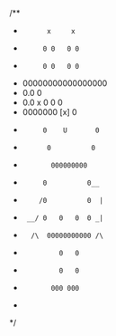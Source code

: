 /**
 *           x     x
 *          0 0   0 0
 *          0 0   0 0
 *    00000000000000000
 *   0.0                0
 *   0.0    x    0 0     0
 *    0000000       [x]  0
 *          0    U       0
 *           0          0
 *            000000000
 *          0          0__
 *         /0          0  |
 *      __/ 0   0   0  0 _|
 *       /\  00000000000 /\
 *              0   0
 *              0   0
 *            000 000
 *
 */
